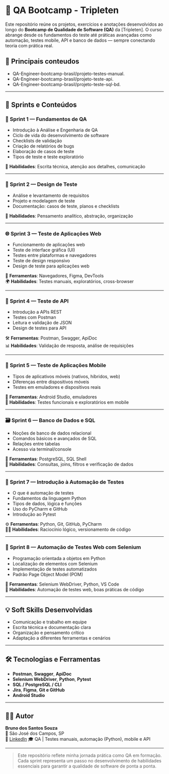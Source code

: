 # 📘 QA Bootcamp - Tripleten

Este repositório reúne os projetos, exercícios e anotações desenvolvidos ao longo do **Bootcamp de Qualidade de Software (QA)** da [Tripleten]. O curso abrange desde os fundamentos do teste até práticas avançadas como automação, testes mobile, API e banco de dados — sempre conectando teoria com prática real.
## 🔎 Principais conteudos
- QA-Engineer-bootcamp-brasil/projeto-testes-manual.
- QA-Engineer-bootcamp-brasil/projeto-teste-api.
- QA-Engineer-bootcamp-brasil/projeto-teste-sql-bd.

---

## 🏁 Sprints e Conteúdos

### 🧩 Sprint 1 — Fundamentos de QA

- Introdução à Análise e Engenharia de QA  
- Ciclo de vida do desenvolvimento de software  
- Checklists de validação  
- Criação de relatórios de bugs  
- Elaboração de casos de teste  
- Tipos de teste e teste exploratório  

🔧 **Habilidades**: Escrita técnica, atenção aos detalhes, comunicação

---

### 🧠 Sprint 2 — Design de Teste

- Análise e levantamento de requisitos  
- Projeto e modelagem de teste  
- Documentação: casos de teste, planos e checklists  

📑 **Habilidades**: Pensamento analítico, abstração, organização

---

### 🌐 Sprint 3 — Teste de Aplicações Web

- Funcionamento de aplicações web  
- Teste de interface gráfica (UI)  
- Testes entre plataformas e navegadores  
- Teste de design responsivo  
- Design de teste para aplicações web  

🧪 **Ferramentas**: Navegadores, Figma, DevTools  
🌍 **Habilidades**: Testes manuais, exploratórios, cross-browser

---

### 🔌 Sprint 4 — Teste de API

- Introdução a APIs REST  
- Testes com Postman  
- Leitura e validação de JSON  
- Design de testes para API  

🛠️ **Ferramentas**: Postman, Swagger, ApiDoc  
📊 **Habilidades**: Validação de resposta, análise de requisições

---

### 📱 Sprint 5 — Teste de Aplicações Mobile

- Tipos de aplicativos móveis (nativos, híbridos, web)  
- Diferenças entre dispositivos móveis  
- Testes em emuladores e dispositivos reais  

📲 **Ferramentas**: Android Studio, emuladores  
🧠 **Habilidades**: Testes funcionais e exploratórios em mobile

---

### 🗃️ Sprint 6 — Banco de Dados e SQL

- Noções de banco de dados relacional  
- Comandos básicos e avançados de SQL  
- Relações entre tabelas  
- Acesso via terminal/console  

🧮 **Ferramentas**: PostgreSQL, SQL Shell  
📁 **Habilidades**: Consultas, joins, filtros e verificação de dados

---

### 🤖 Sprint 7 — Introdução à Automação de Testes

- O que é automação de testes  
- Fundamentos da linguagem Python  
- Tipos de dados, lógica e funções  
- Uso do PyCharm e GitHub  
- Introdução ao Pytest  

⚙️ **Ferramentas**: Python, Git, GitHub, PyCharm  
🧑‍💻 **Habilidades**: Raciocínio lógico, versionamento de código

---

### 🧪 Sprint 8 — Automação de Testes Web com Selenium

- Programação orientada a objetos em Python  
- Localização de elementos com Selenium  
- Implementação de testes automatizados  
- Padrão Page Object Model (POM)  

🧰 **Ferramentas**: Selenium WebDriver, Python, VS Code  
🚀 **Habilidades**: Automação de testes web, boas práticas de código

---

## 💡 Soft Skills Desenvolvidas

- Comunicação e trabalho em equipe  
- Escrita técnica e documentação clara  
- Organização e pensamento crítico  
- Adaptação a diferentes ferramentas e cenários

---

## 🛠️ Tecnologias e Ferramentas

- **Postman**, **Swagger**, **ApiDoc**  
- **Selenium WebDriver**, **Python**, **Pytest**  
- **SQL / PostgreSQL / CLI**  
- **Jira**, **Figma**, **Git e GitHub**  
- **Android Studio**

---

## 👨‍💻 Autor

**Bruno dos Santos Souza**  
📍 São José dos Campos, SP  
🔗 [LinkedIn](https://www.linkedin.com/in/brunoss97) 
🎓 QA | Testes manuais, automação (Python), mobile e API

---

> Este repositório reflete minha jornada prática como QA em formação. Cada sprint representa um passo no desenvolvimento de habilidades essenciais para garantir a qualidade de software de ponta a ponta.
